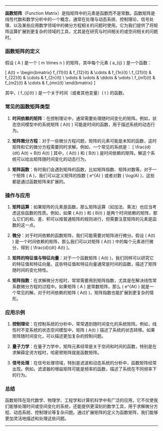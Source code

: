 
---

**函数矩阵**（Function Matrix）是指矩阵中的元素是函数而不是常数。函数矩阵是线性代数和数学分析中的一个概念，通常在处理与动态系统、控制理论、信号处理、以及某些应用数学领域中的微分方程相关的问题时使用。它为我们提供了将矩阵运算扩展到更复杂的领域的工具，尤其是在研究与时间相关的或空间相关的问题时。

### 函数矩阵的定义

假设 \( A \) 是一个 \( m \times n \) 的矩阵，其中每个元素 \( a_{ij} \) 是一个函数：

\[
A(t) = \begin{bmatrix}
f_{11}(t) & f_{12}(t) & \cdots & f_{1n}(t) \\
f_{21}(t) & f_{22}(t) & \cdots & f_{2n}(t) \\
\vdots & \vdots & \ddots & \vdots \\
f_{m1}(t) & f_{m2}(t) & \cdots & f_{mn}(t)
\end{bmatrix}
\]

其中，\( f_{ij}(t) \) 是一个关于时间（或者其他变量）\( t \) 的函数。

### 常见的函数矩阵类型

1. **时间依赖的矩阵**：在控制理论中，通常需要处理随时间变化的矩阵。例如，状态空间模型中的系统矩阵 \( A(t) \) 可能是时间的函数，用于描述系统的动态行为。

2. **矩阵微分方程**：对于一些微分方程问题，矩阵的元素可能是未知的函数，这时矩阵和它的微分方程需要同时求解。例如，一个常见的系统是：
   \[
   \frac{d}{dt} A(t) = B(t) A(t)
   \]
   其中，\( A(t) \) 和 \( B(t) \) 是时间依赖的矩阵。解这个系统可以给出矩阵随时间变化的动态行为。

3. **矩阵函数**：有时我们会遇到矩阵的函数，比如矩阵指数、矩阵对数等。对于一个矩阵 \( A \)，我们可以定义矩阵的指数 \( e^{A} \) 或者对数 \( \log(A) \)，这些都是通过函数矩阵来扩展的。

### 操作与应用

1. **矩阵运算**：如果矩阵的元素是函数，那么矩阵运算（如加法、乘法）也应当考虑这些函数的性质。例如，如果 \( A(t) \) 和 \( B(t) \) 是两个时间依赖的矩阵，那么它们的和、差、积可以按普通矩阵的规则进行，但需要注意矩阵的元素是函数的这一点。

2. **微分**：对于时间依赖的函数矩阵，我们可能需要对矩阵进行微分。假设 \( A(t) \) 是一个时间依赖的矩阵，那么我们可以对矩阵 \( A(t) \) 中的每个元素进行微分，得到 \( \frac{d}{dt} A(t) \)。

3. **矩阵的特征值与特征向量**：对于一个函数矩阵 \( A(t) \)，我们同样可以研究它的特征值和特征向量。这些特征值和特征向量通常是时间的函数，描述了矩阵随时间的变化特性。

4. **矩阵指数**：在求解微分方程时，常常需要用到矩阵指数，尤其是在解决线性常系数微分方程的过程中。如果矩阵 \( A \) 是常数矩阵，那么 \( e^{At} \) 就是一个常见的解。对于时间依赖的矩阵 \( A(t) \)，矩阵指数也能扩展到更复杂的情形。

### 应用示例

1. **控制理论**：在控制系统的分析中，常常遇到随时间变化的系统矩阵。例如，线性时不变系统的状态空间模型中，矩阵 \( A(t) \) 描述了系统的状态转移。如果矩阵随时间变化，可以描述更加复杂的控制问题。

2. **量子力学**：在量子力学中，矩阵元素经常是关于空间和时间的函数，特别是在求解薛定谔方程时，哈密顿矩阵就是函数矩阵。

3. **信号处理**：在信号处理领域，特别是滤波和动态系统的分析中，函数矩阵经常出现。例如，滤波器的增益矩阵可能是频率的函数，描述了系统在不同频率下的行为。

### 总结

函数矩阵在现代数学、物理学、工程学和计算机科学中有广泛的应用，它不仅使我们能够处理时间或空间变化的系统，还能提供更深刻的数学工具，用于求解微分方程、动态系统、控制理论等复杂问题。通过扩展矩阵的定义为函数矩阵，我们能够更加灵活地描述和处理这些问题。

---


